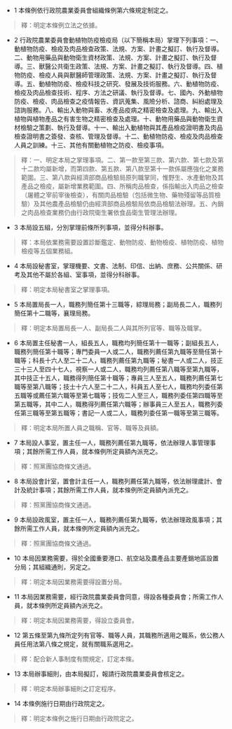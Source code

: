 * 1 本條例依行政院農業委員會組織條例第六條規定制定之。

> 釋：明定本條例立法之依據。

* 2 行政院農業委員會動植物防疫檢疫局（以下簡稱本局）掌理下列事項：一、動植物防疫、檢疫及肉品檢查政策、法規、方案、計畫之擬訂、執行及督導。二、動物用藥品與動物衛生資材政策、法規、方案、計畫之擬訂、執行及督導。三、獸醫公共衛生政策、法規、方案、計畫之擬訂、執行及督導。四、植物防疫、檢疫人員與獸醫師管理政策、法規、方案、計畫之擬訂、執行及督導。五、動植物防疫、檢疫科技之研究、發展及技術服務。六、動植物防疫、檢疫及肉品檢查技術、程序、方法之研議、執行及督導。七、國內、外動植物防疫、檢疫、肉品檢查之疫情報告、資訊蒐集、風險分析、諮商、糾紛處理及諮詢服務。八、輸出入動物與畜、水產品疫病之精密檢查及處理。九、輸出入植物與植物產品之有害生物之精密檢查及處理。十、動物用藥品與動物衛生資材檢驗之策劃、執行及督導。十一、輸出入動植物與其產品檢疫證明書及肉品檢查證明書之簽發、查核、管理及督導。十二、動植物防疫、檢疫及肉品檢查人員之訓練。十三、其他有關動植物之防疫、檢疫事項。

> 釋：一、明定本局之掌理事項。二、第一款至第三款、第六款、第七款及第十二款均屬新增，而第四款、第五款、第八款至第十一款係屬應強化之業務範圍。三、第八款與經濟部商品檢驗局原列職掌同，惟野生、水產動物及其產品之檢疫，屬新增業務範圍。四、所稱肉品檢查，係指輸出入肉品之檢查（屠體之宰前宰後檢查），有關肉品檢驗（包括微生物、藥物殘留等品質檢驗）及其他農產品檢驗仍由經濟部商品檢驗局依商品檢驗法辦理。五、內銷之肉品檢查業務仍由行政院衛生署依食品衛生管理法辦理。

* 3 本局設五組，分別掌理前條所列事項，並得分科辦事。

> 釋：本局依業務需要設置診斷鑑定、動物防疫、動物檢疫、植物防疫、植物檢疫等五個業務組。

* 4 本局設秘書室，掌理機要、文書、法制、印信、出納、庶務、公共關係、研考及其他不屬於各組、室事項，並得分科辦事。

> 釋：明定本局秘書室之掌理事項。

* 5 本局置局長一人，職務列簡任第十三職等，綜理局務；副局長二人，職務列簡任第十二職等，襄理局務。

> 釋：明定本局置局長一人、副局長二人與其所列官等、職等及職掌。

* 6 本局置主任秘書一人，組長五人，職務均列簡任第十一職等；副組長五人，職務列簡任第十職等；專門委員一人或二人，職務列薦任第九職等至簡任第十職等；科長十六人至二十二人，職務列薦任第九職等；秘書一人或二人，技正三十三人至四十七人，視察一人或二人，職務均列薦任第八職等至第九職等，其中技正十五人，職務得列簡任第十職等；專員三人至五人，職務列薦任第七職等至第八職等；技士十六人至二十二人，科員五人至七人，職務均列委任第五職等或薦任第六職等至第七職等；技佐二人至三人，職務列委任第四職等至第五職等，其中二人，職務得列薦任第六職等；辦事員三人至五人，職務列委任第三職等至第五職等；書記一人或二人，職務列委任第一職等至第三職等。

> 釋：明定本局所置人員之職稱、官等、職等及員額。

* 7 本局設人事室，置主任一人，職務列薦任第九職等，依法辦理人事管理事項；其餘所需工作人員，就本條例所定員額內派充之。

> 釋：照黨團協商條文通過。

* 8 本局設會計室，置會計主任一人，職務列薦任第九職等，依法辦理歲計、會計及統計事項；其餘所需工作人員，就本條例所定員額內派充之。

> 釋：照黨團協商條文通過。

* 9 本局設政風室，置主任一人，職務列薦任第九職等，依法辦理政風事項；其餘所需工作人員，就本條例所定員額內派充之。

> 釋：照黨團協商條文通過。

* 10 本局因業務需要，得於全國重要港口、航空站及農產品主要產銷地區設置分局；其組織通則，另定之。

> 釋：明定本局因業務需要得設置分局。

* 11 本局因業務需要，經行政院農業委員會同意，得設各種委員會；所需工作人員，就本條例所定員額內派充之。

> 釋：明定本局因業務需要，得設立委員會。

* 12 第五條至第九條所定列有官等、職等人員，其職務所適用之職系，依公務人員任用法第八條之規定，就有關職系選用之。

> 釋：配合新人事制度有關規定，訂定本條。

* 13 本局辦事細則，由本局擬訂，報請行政院農業委員會核定之。

> 釋：明定本局辦事細則之訂定程序。

* 14 本條例施行日期由行政院定之。

> 釋：明定本條例之施行日期由行政院定之。

